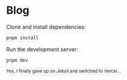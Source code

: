 # Blog

Clone and install dependencies:

```bash
pnpm install
```

Run the development server:

```bash
pnpm dev
```

<small>
  Yes, I finally gave up on Jekyll and switched to Vercel...
</small>
